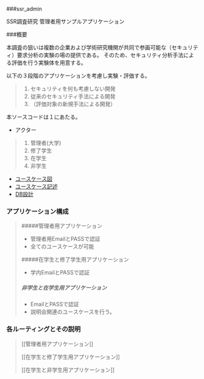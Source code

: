 ###ssr_admin

SSR調査研究 管理者用サンプルアプリケーション

###概要

本調査の狙いは複数の企業および学術研究機関が共同で参画可能な（セキュリティ）要求分析の実験の場の提供である。
そのため、セキュリティ分析手法による評価を行う実験体を用意する。

以下の３段階のアプリケーションを考慮し実験・評価する。

>1. セキュリティを何も考慮しない開発
>1. 従来のセキュリティ手法による開発 
>1. （評価対象の新規手法による開発）

本ソースコードは１にあたる。

* アクター

>1. 管理者(大学)
>1. 修了学生
>1. 在学生
>1. 非学生



* [ユースケース図](https://github.com/mixi-inc/iOSTraining/wiki/1.1-Objective-C-%E3%81%AE%E5%9F%BA%E7%A4%8E)
* [ユースケース記述](https://github.com/mixi-inc/iOSTraining/wiki/1.1-Objective-C-%E3%81%AE%E5%9F%BA%E7%A4%8E)
* [DB設計](https://github.com/mixi-inc/iOSTraining/wiki/1.1-Objective-C-%E3%81%AE%E5%9F%BA%E7%A4%8E)


### アプリケーション構成

>#####管理者用アプリケーション
>* 管理者用EmailとPASSで認証
>* 全てのユースケースが可能
>
>#####在学生と修了学生用アプリケーション
>* 学内EmailとPASSで認証
>
>##### 非学生と在学生用アプリケーション
>* EmailとPASSで認証 
>* 説明会関連のユースケースを行う。


### 各ルーティングとその説明


>[[管理者用アプリケーション]]
>
>[[在学生と修了学生用アプリケーション]]
>
>[[在学生と非学生用アプリケーション]]

